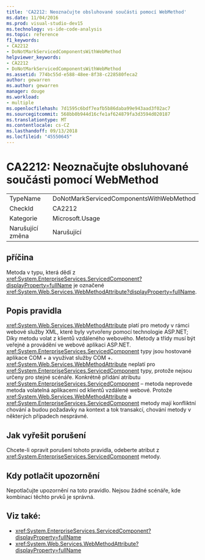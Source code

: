 ```yaml
---
title: 'CA2212: Neoznačujte obsluhované součásti pomocí WebMethod'
ms.date: 11/04/2016
ms.prod: visual-studio-dev15
ms.technology: vs-ide-code-analysis
ms.topic: reference
f1_keywords:
- CA2212
- DoNotMarkServicedComponentsWithWebMethod
helpviewer_keywords:
- CA2212
- DoNotMarkServicedComponentsWithWebMethod
ms.assetid: 774bc55d-e588-48ee-8f38-c228580feca2
author: gewarren
ms.author: gewarren
manager: douge
ms.workload:
- multiple
ms.openlocfilehash: 7d1595c6bdf7eafb5b86daba99e943aad3f02ac7
ms.sourcegitcommit: 568bb0b944d16cfe1af624879fa3d3594d020187
ms.translationtype: MT
ms.contentlocale: cs-CZ
ms.lasthandoff: 09/13/2018
ms.locfileid: "45550645"
---
```

# <a name="ca2212-do-not-mark-serviced-components-with-webmethod"></a>CA2212: Neoznačujte obsluhované součásti pomocí WebMethod

|||
|-|-|
|TypeName|DoNotMarkServicedComponentsWithWebMethod|
|CheckId|CA2212|
|Kategorie|Microsoft.Usage|
|Narušující změna|Narušující|

## <a name="cause"></a>příčina

Metoda v typu, která dědí z <xref:System.EnterpriseServices.ServicedComponent?displayProperty=fullName> je označené <xref:System.Web.Services.WebMethodAttribute?displayProperty=fullName>.

## <a name="rule-description"></a>Popis pravidla

<xref:System.Web.Services.WebMethodAttribute> platí pro metody v rámci webové služby XML, které byly vytvořeny pomocí technologie ASP.NET; Díky metodu volat z klientů vzdáleného webového. Metody a třídy musí být veřejné a provádění ve webové aplikaci ASP.NET. <xref:System.EnterpriseServices.ServicedComponent> typy jsou hostované aplikace COM + a využívat služby COM +. <xref:System.Web.Services.WebMethodAttribute> neplatí pro <xref:System.EnterpriseServices.ServicedComponent> typy, protože nejsou určeny pro stejné scénáře. Konkrétně přidání atributu <xref:System.EnterpriseServices.ServicedComponent> – metoda neprovede metoda volatelná aplikacemi od klientů vzdálené webové. Protože <xref:System.Web.Services.WebMethodAttribute> a <xref:System.EnterpriseServices.ServicedComponent> metody mají konfliktní chování a budou požadavky na kontext a tok transakcí, chování metody v některých případech nesprávné.

## <a name="how-to-fix-violations"></a>Jak vyřešit porušení

Chcete-li opravit porušení tohoto pravidla, odeberte atribut z <xref:System.EnterpriseServices.ServicedComponent> metody.

## <a name="when-to-suppress-warnings"></a>Kdy potlačit upozornění

Nepotlačujte upozornění na toto pravidlo. Nejsou žádné scénáře, kde kombinaci těchto prvků je správná.

## <a name="see-also"></a>Viz také:

- <xref:System.EnterpriseServices.ServicedComponent?displayProperty=fullName>
- <xref:System.Web.Services.WebMethodAttribute?displayProperty=fullName>